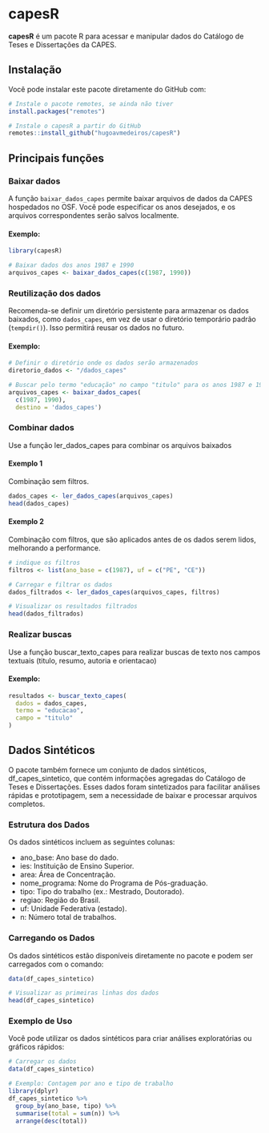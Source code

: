 # capesR

**capesR** é um pacote R para acessar e manipular dados do Catálogo de Teses e Dissertações da CAPES.

## Instalação

Você pode instalar este pacote diretamente do GitHub com:

```r
# Instale o pacote remotes, se ainda não tiver
install.packages("remotes")

# Instale o capesR a partir do GitHub
remotes::install_github("hugoavmedeiros/capesR")
```

## Principais funções

### Baixar dados

A função `baixar_dados_capes` permite baixar arquivos de dados da CAPES hospedados no OSF. Você pode especificar os anos desejados, e os arquivos correspondentes serão salvos localmente.

#### Exemplo:
```r
library(capesR)

# Baixar dados dos anos 1987 e 1990
arquivos_capes <- baixar_dados_capes(c(1987, 1990))
```
### Reutilização dos dados

Recomenda-se definir um diretório persistente para armazenar os dados baixados, como `dados_capes`, em vez de usar o diretório temporário padrão (`tempdir()`). Isso permitirá reusar os dados no futuro. 

#### Exemplo:

```r
# Definir o diretório onde os dados serão armazenados
diretorio_dados <- "/dados_capes"

# Buscar pelo termo "educação" no campo "titulo" para os anos 1987 e 1990
arquivos_capes <- baixar_dados_capes(
  c(1987, 1990),
  destino = 'dados_capes')
```

### Combinar dados
Use a função ler_dados_capes para combinar os arquivos baixados

#### Exemplo 1
Combinação sem filtros.

```r
dados_capes <- ler_dados_capes(arquivos_capes)
head(dados_capes)
```

#### Exemplo 2
Combinação com filtros, que são aplicados antes de os dados serem lidos, melhorando a performance. 

```r
# indique os filtros
filtros <- list(ano_base = c(1987), uf = c("PE", "CE"))

# Carregar e filtrar os dados
dados_filtrados <- ler_dados_capes(arquivos_capes, filtros)

# Visualizar os resultados filtrados
head(dados_filtrados)
```

### Realizar buscas
Use a função buscar_texto_capes para realizar buscas de texto nos campos textuais (titulo, resumo, autoria e orientacao)

#### Exemplo:
```r
resultados <- buscar_texto_capes(
  dados = dados_capes,
  termo = "educacao",
  campo = "titulo"
)
```

## Dados Sintéticos
O pacote também fornece um conjunto de dados sintéticos, df_capes_sintetico, que contém informações agregadas do Catálogo de Teses e Dissertações. Esses dados foram sintetizados para facilitar análises rápidas e prototipagem, sem a necessidade de baixar e processar arquivos completos.

### Estrutura dos Dados
Os dados sintéticos incluem as seguintes colunas:

- ano_base: Ano base do dado.
- ies: Instituição de Ensino Superior.
- area: Área de Concentração.
- nome_programa: Nome do Programa de Pós-graduação.
- tipo: Tipo do trabalho (ex.: Mestrado, Doutorado).
- regiao: Região do Brasil.
- uf: Unidade Federativa (estado).
- n: Número total de trabalhos.

### Carregando os Dados
Os dados sintéticos estão disponíveis diretamente no pacote e podem ser carregados com o comando:

```r
data(df_capes_sintetico)

# Visualizar as primeiras linhas dos dados
head(df_capes_sintetico)
```
### Exemplo de Uso
Você pode utilizar os dados sintéticos para criar análises exploratórias ou gráficos rápidos:

```r
# Carregar os dados
data(df_capes_sintetico)

# Exemplo: Contagem por ano e tipo de trabalho
library(dplyr)
df_capes_sintetico %>%
  group_by(ano_base, tipo) %>%
  summarise(total = sum(n)) %>%
  arrange(desc(total))
```